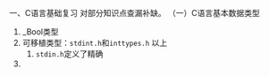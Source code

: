 一、C语言基础复习
对部分知识点查漏补缺。
（一）C语言基本数据类型
1. _Bool类型
2. 可移植类型：`stdint.h`和`inttypes.h`
		以上
	1. `stdin.h`定义了精确
4. 